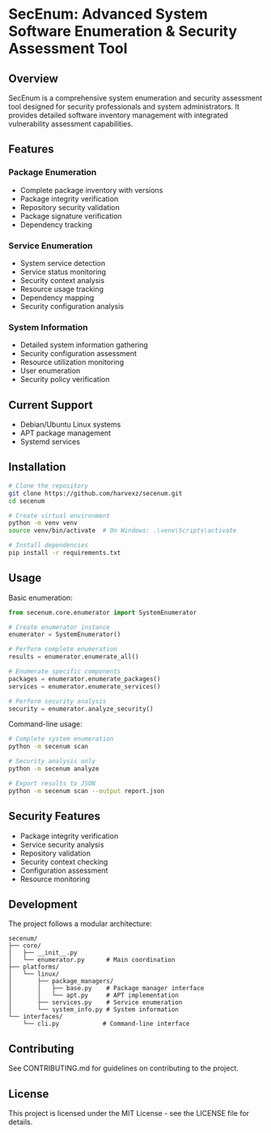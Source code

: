 # SecEnum: Advanced System Software Enumeration & Security Assessment Tool

## Overview
SecEnum is a comprehensive system enumeration and security assessment tool designed for security professionals and system administrators. It provides detailed software inventory management with integrated vulnerability assessment capabilities.

## Features
### Package Enumeration
- Complete package inventory with versions
- Package integrity verification
- Repository security validation
- Package signature verification
- Dependency tracking

### Service Enumeration
- System service detection
- Service status monitoring
- Security context analysis
- Resource usage tracking
- Dependency mapping
- Security configuration analysis

### System Information
- Detailed system information gathering
- Security configuration assessment
- Resource utilization monitoring
- User enumeration
- Security policy verification

## Current Support
- Debian/Ubuntu Linux systems
- APT package management
- Systemd services

## Installation
```bash
# Clone the repository
git clone https://github.com/harvexz/secenum.git
cd secenum

# Create virtual environment
python -m venv venv
source venv/bin/activate  # On Windows: .\venv\Scripts\activate

# Install dependencies
pip install -r requirements.txt
```

## Usage
Basic enumeration:
```python
from secenum.core.enumerator import SystemEnumerator

# Create enumerator instance
enumerator = SystemEnumerator()

# Perform complete enumeration
results = enumerator.enumerate_all()

# Enumerate specific components
packages = enumerator.enumerate_packages()
services = enumerator.enumerate_services()

# Perform security analysis
security = enumerator.analyze_security()
```

Command-line usage:
```bash
# Complete system enumeration
python -m secenum scan

# Security analysis only
python -m secenum analyze

# Export results to JSON
python -m secenum scan --output report.json
```

## Security Features
- Package integrity verification
- Service security analysis
- Repository validation
- Security context checking
- Configuration assessment
- Resource monitoring

## Development
The project follows a modular architecture:
```
secenum/
├── core/
│   ├── __init__.py
│   └── enumerator.py      # Main coordination
├── platforms/
│   └── linux/
│       ├── package_managers/
│       │   ├── base.py    # Package manager interface
│       │   └── apt.py     # APT implementation
│       ├── services.py    # Service enumeration
│       └── system_info.py # System information
└── interfaces/
    └── cli.py            # Command-line interface
```

## Contributing
See CONTRIBUTING.md for guidelines on contributing to the project.

## License
This project is licensed under the MIT License - see the LICENSE file for details.